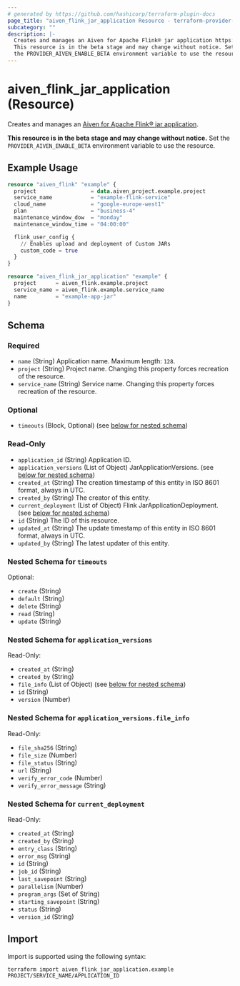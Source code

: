 ```yaml
---
# generated by https://github.com/hashicorp/terraform-plugin-docs
page_title: "aiven_flink_jar_application Resource - terraform-provider-aiven"
subcategory: ""
description: |-
  Creates and manages an Aiven for Apache Flink® jar application https://aiven.io/docs/products/flink/howto/create-jar-application.
  This resource is in the beta stage and may change without notice. Set
  the PROVIDER_AIVEN_ENABLE_BETA environment variable to use the resource.
---
```


# aiven_flink_jar_application (Resource)

Creates and manages an [Aiven for Apache Flink® jar application](https://aiven.io/docs/products/flink/howto/create-jar-application).

**This resource is in the beta stage and may change without notice.** Set
the `PROVIDER_AIVEN_ENABLE_BETA` environment variable to use the resource.

## Example Usage

```terraform
resource "aiven_flink" "example" {
  project                 = data.aiven_project.example.project
  service_name            = "example-flink-service"
  cloud_name              = "google-europe-west1"
  plan                    = "business-4"
  maintenance_window_dow  = "monday"
  maintenance_window_time = "04:00:00"

  flink_user_config {
    // Enables upload and deployment of Custom JARs
    custom_code = true
  }
}

resource "aiven_flink_jar_application" "example" {
  project      = aiven_flink.example.project
  service_name = aiven_flink.example.service_name
  name         = "example-app-jar"
}
```

<!-- schema generated by tfplugindocs -->
## Schema

### Required

- `name` (String) Application name. Maximum length: `128`.
- `project` (String) Project name. Changing this property forces recreation of the resource.
- `service_name` (String) Service name. Changing this property forces recreation of the resource.

### Optional

- `timeouts` (Block, Optional) (see [below for nested schema](#nestedblock--timeouts))

### Read-Only

- `application_id` (String) Application ID.
- `application_versions` (List of Object) JarApplicationVersions. (see [below for nested schema](#nestedatt--application_versions))
- `created_at` (String) The creation timestamp of this entity in ISO 8601 format, always in UTC.
- `created_by` (String) The creator of this entity.
- `current_deployment` (List of Object) Flink JarApplicationDeployment. (see [below for nested schema](#nestedatt--current_deployment))
- `id` (String) The ID of this resource.
- `updated_at` (String) The update timestamp of this entity in ISO 8601 format, always in UTC.
- `updated_by` (String) The latest updater of this entity.

<a id="nestedblock--timeouts"></a>
### Nested Schema for `timeouts`

Optional:

- `create` (String)
- `default` (String)
- `delete` (String)
- `read` (String)
- `update` (String)


<a id="nestedatt--application_versions"></a>
### Nested Schema for `application_versions`

Read-Only:

- `created_at` (String)
- `created_by` (String)
- `file_info` (List of Object) (see [below for nested schema](#nestedobjatt--application_versions--file_info))
- `id` (String)
- `version` (Number)

<a id="nestedobjatt--application_versions--file_info"></a>
### Nested Schema for `application_versions.file_info`

Read-Only:

- `file_sha256` (String)
- `file_size` (Number)
- `file_status` (String)
- `url` (String)
- `verify_error_code` (Number)
- `verify_error_message` (String)



<a id="nestedatt--current_deployment"></a>
### Nested Schema for `current_deployment`

Read-Only:

- `created_at` (String)
- `created_by` (String)
- `entry_class` (String)
- `error_msg` (String)
- `id` (String)
- `job_id` (String)
- `last_savepoint` (String)
- `parallelism` (Number)
- `program_args` (Set of String)
- `starting_savepoint` (String)
- `status` (String)
- `version_id` (String)

## Import

Import is supported using the following syntax:

```shell
terraform import aiven_flink_jar_application.example PROJECT/SERVICE_NAME/APPLICATION_ID
```
